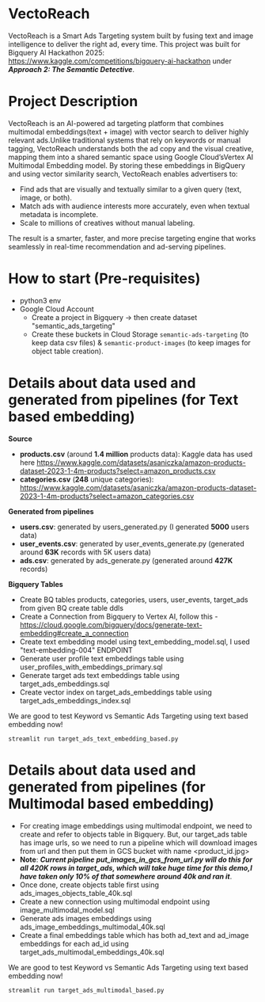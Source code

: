 # VectoReach
VectoReach is a Smart Ads Targeting system built by fusing text and image intelligence to deliver the right ad, every time. 
This project was built for Bigquery AI Hackathon 2025: https://www.kaggle.com/competitions/bigquery-ai-hackathon under **_Approach 2: The Semantic Detective_**.

# Project Description
VectoReach is an AI-powered ad targeting platform that combines multimodal embeddings(text + image) with vector search to deliver highly relevant ads.Unlike traditional systems that rely on keywords or manual tagging, VectoReach understands both the ad copy and the visual creative, mapping them into a shared semantic space using Google Cloud’sVertex AI Multimodal Embedding model. 
By storing these embeddings in BigQuery and using vector similarity search, VectoReach enables advertisers to:
* Find ads that are visually and textually similar to a given query (text, image, or both).
* Match ads with audience interests more accurately, even when textual metadata is incomplete.
* Scale to millions of creatives without manual labeling.

The result is a smarter, faster, and more precise targeting engine that works
seamlessly in real-time recommendation and ad-serving pipelines.

# How to start (Pre-requisites)
* python3 env
* Google Cloud Account
    - Create a project in Bigquery -> then create dataset "semantic_ads_targeting"
    - Create these buckets in Cloud Storage `semantic-ads-targeting` (to keep data csv files) & `semantic-product-images` (to keep images        for object table creation).

# Details about data used and generated from pipelines (for Text based embedding)
**Source**
* **products.csv** (around **1.4 million** products data): Kaggle data has used here https://www.kaggle.com/datasets/asaniczka/amazon-products-dataset-2023-1-4m-products?select=amazon_products.csv
* **categories.csv** (**248** unique categories): https://www.kaggle.com/datasets/asaniczka/amazon-products-dataset-2023-1-4m-products?select=amazon_categories.csv

**Generated from pipelines**
* **users.csv**: generated by users_generated.py (I generated **5000** users data)
* **user_events.csv**: generated by user_events_generate.py (generated around **63K** records with 5K users data)
* **ads.csv**: generated by ads_generate.py (generated around **427K** records)

**Bigquery Tables**
* Create BQ tables products, categories, users, user_events, target_ads from given BQ create table ddls
* Create a Connection from Bigquery to Vertex AI, follow this - https://cloud.google.com/bigquery/docs/generate-text-embedding#create_a_connection
* Create text embedding model using text_embedding_model.sql, I used "text-embedding-004" ENDPOINT
* Generate user profile text embeddings table using user_profiles_with_embeddings_primary.sql
* Generate target ads text embeddings table using target_ads_embeddings.sql
* Create vector index on target_ads_embeddings table using target_ads_embeddings_index.sql

We are good to test Keyword vs Semantic Ads Targeting using text based embedding now!

`streamlit run target_ads_text_embedding_based.py`


# Details about data used and generated from pipelines (for Multimodal based embedding)
* For creating image embeddings using multimodal endpoint, we need to create and refer to objects table in Bigquery.
  But, our target_ads table has image urls, so we need to run a pipeline which will download images from url and then
  put them in GCS bucket with name <product_id.jpg>
* **Note**: **_Current pipeline put_images_in_gcs_from_url.py will do this for all 420K rows in target_ads, which will take huge time
  for this demo,I have taken only 10% of that somewhere around 40k and ran it_**.
* Once done, create objects table first using ads_images_objects_table_40k.sql
* Create a new connection using multimodal endpoint using image_multimodal_model.sql
* Generate ads images embeddings using ads_image_embeddings_multimodal_40k.sql
* Create a final embeddings table which has both ad_text and ad_image embeddings for each ad_id using target_ads_multimodal_embeddings_40k.sql

We are good to test Keyword vs Semantic Ads Targeting using text based embedding now!

`streamlit run target_ads_multimodal_based.py`
